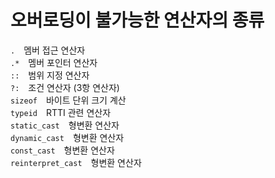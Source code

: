 # 오버로딩이 불가능한 연산자의 종류

`.`&emsp;멤버 접근 연산자  
`.*`&emsp;멤버 포인터 연산자  
`::`&emsp;범위 지정 연산자  
`?:`&emsp;조건 연산자 (3항 연산자)  
`sizeof`&emsp;바이트 단위 크기 계산  
`typeid`&emsp;RTTI 관련 연산자  
`static_cast`&emsp;형변환 연산자  
`dynamic_cast`&emsp;형변환 연산자    
`const_cast`&emsp;형변환 연산자  
`reinterpret_cast`&emsp;형변환 연산자
